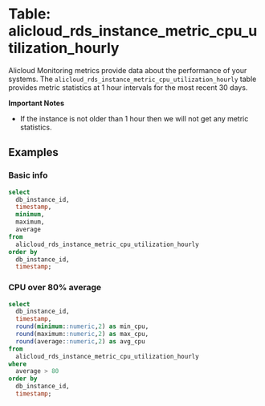 # Table: alicloud_rds_instance_metric_cpu_utilization_hourly

Alicloud Monitoring metrics provide data about the performance of your systems. The `alicloud_rds_instance_metric_cpu_utilization_hourly` table provides metric statistics at 1 hour intervals for the most recent 30 days.

**Important Notes**
- If the instance is not older than 1 hour then we will not get any metric statistics.

## Examples

### Basic info

```sql
select
  db_instance_id,
  timestamp,
  minimum,
  maximum,
  average
from
  alicloud_rds_instance_metric_cpu_utilization_hourly
order by
  db_instance_id,
  timestamp;
```

### CPU over 80% average

```sql
select
  db_instance_id,
  timestamp,
  round(minimum::numeric,2) as min_cpu,
  round(maximum::numeric,2) as max_cpu,
  round(average::numeric,2) as avg_cpu
from
  alicloud_rds_instance_metric_cpu_utilization_hourly
where
  average > 80
order by
  db_instance_id,
  timestamp;
```
